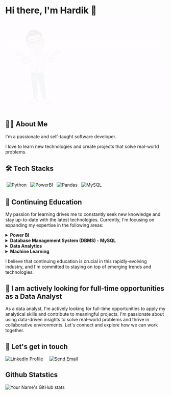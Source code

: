 

# Hi there, I'm Hardik 👋

<div style="display: flex; justify-content: center;">
    <img src="ezgif.com-video-to-gif.gif" alt="GitHub Icon">
</div>


## 👨‍💻 About Me

I'm a passionate and self-taught software developer. 

I love to learn new technologies and create projects that solve real-world problems.

## 🛠️ Tech Stacks

<p float="left">
  <img src="https://img.icons8.com/color/48/000000/python--v1.png" alt="Python" height="60" style="vertical-align:top; margin:4px">
  <img src="https://img.icons8.com/color/48/000000/power-bi.png" alt="PowerBI" height="60" style="vertical-align:top; margin:4px">
  <img src="https://img.icons8.com/color/48/000000/pandas.png" alt="Pandas" height="60" style="vertical-align:top; margin:4px">
  <img src="https://img.icons8.com/color/48/null/mysql-logo.png" alt="MySQL" height="60" style="vertical-align:top; margin:4px">
  
</p>

## 🌱 Continuing Education

My passion for learning drives me to constantly seek new knowledge and stay up-to-date with the latest technologies. Currently, I'm focusing on expanding my expertise in the following areas:

<details>
<summary><b>Power BI</b></summary>
<p>I'm exploring the capabilities of Power BI to create interactive visualizations and reports that can help drive data-informed decisions.</p>
</details>

<details>
<summary><b>Database Management System (DBMS) - MySQL</b></summary>
<p>I'm learning the ins and outs of managing and organizing data using MySQL, including creating and modifying databases, tables, and queries.</p>
</details>

<details>
<summary><b>Data Analytics</b></summary>
<p>I'm honing my skills in analyzing data and uncovering insights to help drive business decisions.</p>
</details>

<details>
<summary><b>Machine Learning</b></summary>
<p>I'm diving deeper into machine learning algorithms and techniques to help build predictive models and automate processes.</p>
</details>

I believe that continuing education is crucial in this rapidly-evolving industry, and I'm committed to staying on top of emerging trends and technologies.


## 👯 I am actively looking for full-time opportunities as a Data Analyst

As a data analyst, I'm actively looking for full-time opportunities to apply my analytical skills and contribute to meaningful projects. I'm passionate about using data-driven insights to solve real-world problems and thrive in collaborative environments. Let's connect and explore how we can work together.

## 💬 Let's get in touch

<!-- LinkedIn and Email icons -->
<p>
  <a href="https://www.linkedin.com/in/hardik-gadher-7604b1a1/" target="_blank">
      <img src="https://img.icons8.com/color/48/000000/linkedin-circled--v1.png" alt="LinkedIn Profile">
  </a>&nbsp;&nbsp;&nbsp;
  <a href="mailto:gadher80@gmail.com">
      <img src="https://img.icons8.com/color/48/000000/gmail--v1.png" alt="Send Email">
  </a>
</p>


## Github Statstics

![Your Name's GitHub stats](https://github-readme-stats.vercel.app/api?username=gadher80&show_icons=true&theme=dark&hide=prs,contribs)


